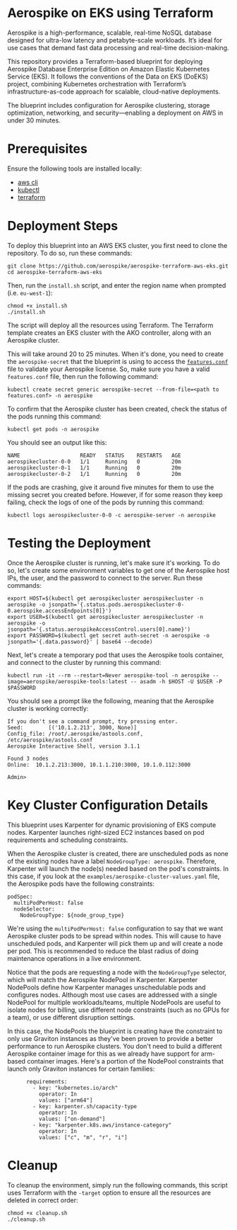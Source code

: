 # Aerospike on EKS using Terraform

Aerospike is a high-performance, scalable, real-time NoSQL database designed for ultra-low latency and petabyte-scale workloads. It’s ideal for use cases that demand fast data processing and real-time decision-making.

This repository provides a Terraform-based blueprint for deploying Aerospike Database Enterprise Edition on Amazon Elastic Kubernetes Service (EKS). It follows the conventions of the Data on EKS (DoEKS) project, combining Kubernetes orchestration with Terraform’s infrastructure-as-code approach for scalable, cloud-native deployments.

The blueprint includes configuration for Aerospike clustering, storage optimization, networking, and security—enabling a deployment on AWS in under 30 minutes.

# Prerequisites

Ensure the following tools are installed locally:

* [aws cli](https://docs.aws.amazon.com/cli/latest/userguide/install-cliv2.html)
* [kubectl](https://kubernetes.io/docs/tasks/tools/)
* [terraform](https://learn.hashicorp.com/tutorials/terraform/install-cli)

# Deployment Steps

To deploy this blueprint into an AWS EKS cluster, you first need to clone the repository. To do so, run these commands:

```
git clone https://github.com/aerospike/aerospike-terraform-aws-eks.git
cd aerospike-terraform-aws-eks
```

Then, run the `install.sh` script, and enter the region name when prompted (i.e. `eu-west-1`):

```
chmod +x install.sh
./install.sh
```

The script will deploy all the resources using Terraform. The Terraform template creates an EKS cluster with the AKO controller, along with an Aerospike cluster.

This will take around 20 to 25 minutes. When it's done, you need to create the `aerospike-secret` that the blueprint is using to access the [`features.conf`](https://aerospike.com/docs/server/operations/configure/feature-key) file to validate your Aerospike license. So, make sure you have a valid `features.conf` file, then run the following command:

```
kubectl create secret generic aerospike-secret --from-file=<path to features.conf> -n aerospike
```

To confirm that the Aerospike cluster has been created, check the status of the pods running this command:

```
kubectl get pods -n aerospike
```

You should see an output like this:

```
NAME                   READY   STATUS    RESTARTS   AGE
aerospikecluster-0-0   1/1     Running   0          20m
aerospikecluster-0-1   1/1     Running   0          20m
aerospikecluster-0-2   1/1     Running   0          20m
```

If the pods are crashing, give it around five minutes for them to use the missing secret you created before. However, if for some reason they keep failing, check the logs of one of the pods by running this command:

```
kubectl logs aerospikecluster-0-0 -c aerospike-server -n aerospike
```

# Testing the Deployment

Once the Aerospike cluster is running, let's make sure it's working. To do so, let's create some environment variables to get one of the Aerospike host IPs, the user, and the password to connect to the server. Run these commands:

```
export HOST=$(kubectl get aerospikecluster aerospikecluster -n aerospike -o jsonpath='{.status.pods.aerospikecluster-0-0.aerospike.accessEndpoints[0]}')
export USER=$(kubectl get aerospikecluster aerospikecluster -n aerospike -o jsonpath='{.status.aerospikeAccessControl.users[0].name}')
export PASSWORD=$(kubectl get secret auth-secret -n aerospike -o jsonpath='{.data.password}' | base64 --decode)
```

Next, let's create a temporary pod that uses the Aerospike tools container, and connect to the cluster by running this command:

```
kubectl run -it --rm --restart=Never aerospike-tool -n aerospike --image=aerospike/aerospike-tools:latest -- asadm -h $HOST -U $USER -P $PASSWORD
```

You should see a prompt like the following, meaning that the Aerospike cluster is working correctly:

```
If you don't see a command prompt, try pressing enter.
Seed:        [('10.1.2.213', 3000, None)]
Config_file: /root/.aerospike/astools.conf, /etc/aerospike/astools.conf
Aerospike Interactive Shell, version 3.1.1

Found 3 nodes
Online:  10.1.2.213:3000, 10.1.1.210:3000, 10.1.0.112:3000

Admin>
```

# Key Cluster Configuration Details

This blueprint uses Karpenter for dynamic provisioning of EKS compute nodes. Karpenter launches right-sized EC2 instances based on pod requirements and scheduling constraints.

When the Aerospike cluster is created, there are unscheduled pods as none of the existing nodes have a label `NodeGroupType: aerospike`. Therefore, Karpenter will launch the node(s) needed based on the pod's constraints. In this case, if you look at the `examples/aerospike-cluster-values.yaml` file, the Aerospike pods have the following constraints:

```
podSpec:
  multiPodPerHost: false
  nodeSelector:
    NodeGroupType: ${node_group_type}
```

We're using the `multiPodPerHost: false` configuration to say that we want Aerospike cluster pods to be spread within nodes. This will cause to have unscheduled pods, and Karpenter will pick them up and will create a node per pod. This is recommended to reduce the blast radius of doing maintenance operations in a live environment.

Notice that the pods are requesting a node with the `NodeGroupType` selector, which will match the Aerospike NodePool in Karpenter. Karpenter NodePools define how Karpenter manages unschedulable pods and configures nodes. Although most use cases are addressed with a single NodePool for multiple workloads/teams, multiple NodePools are useful to isolate nodes for billing, use different node constraints (such as no GPUs for a team), or use different disruption settings.

In this case, the NodePools the blueprint is creating have the constraint to only use Graviton instances as they've been proven to provide a better performance to run Aerospike clusters. You don't need to build a different Aerospike container image for this as we already have support for arm-based container images. Here's a portion of the NodePool constraints that launch only Graviton instances for certain families:

```
      requirements:
        - key: "kubernetes.io/arch"
          operator: In
          values: ["arm64"]
        - key: karpenter.sh/capacity-type
          operator: In
          values: ["on-demand"]
        - key: "karpenter.k8s.aws/instance-category"
          operator: In
          values: ["c", "m", "r", "i"]
```

# Cleanup

To cleanup the environment, simply run the following commands, this script uses Terraform with the `-target` option to ensure all the resources are deleted in correct order:

```
chmod +x cleanup.sh
./cleanup.sh
```
